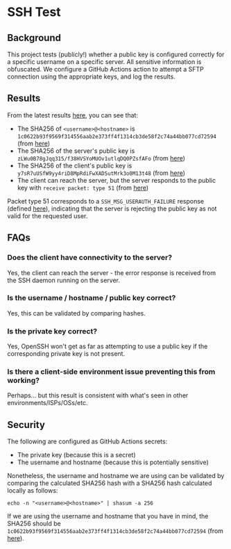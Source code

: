 # SSH Test

## Background

This project tests (publicly!) whether a public key is configured correctly for a specific username on a specific server.  All sensitive information is obfuscated.  We configure a GitHub Actions action to attempt a SFTP connection using the appropriate keys, and log the results.


## Results

From the latest results [here](https://github.com/12v/ssh-test/actions/runs/6697895397/job/18198747787), you can see that:
 * The SHA256 of `<username>@<hostname>` is `1c0622b93f9569f314556aab2e373ff4f1314cb3de58f2c74a44bb077cd72594` (from [here](https://github.com/12v/ssh-test/actions/runs/6697895397/job/18198747787#step:5:9))
 * The SHA256 of the server's public key is `zLWu0B78gJqq315/f38HVSYoMUOv1utlqDQ0PZsfAFo` (from [here](https://github.com/12v/ssh-test/actions/runs/6697895397/job/18198747787#step:6:67))
 * The SHA256 of the client's public key is `y7sR7uUSfW9yy4riD8MpRdiFwXADSutMrk3o0M13t48` (from [here](https://github.com/12v/ssh-test/actions/runs/6697895397/job/18198747787#step:6:102))
 * The client can reach the server, but the server responds to the public key with `receive packet: type 51` (from [here](https://github.com/12v/ssh-test/actions/runs/6697895397/job/18198747787#step:6:93))

Packet type 51 corresponds to a `SSH_MSG_USERAUTH_FAILURE` response (defined [here](https://www.ietf.org/rfc/rfc4252.txt)), indicating that the server is rejecting the public key as not valid for the requested user.


## FAQs

### Does the client have connectivity to the server?
Yes, the client can reach the server - the error response is received from the SSH daemon running on the server.

### Is the username / hostname / public key correct?
Yes, this can be validated by comparing hashes.

### Is the private key correct?
Yes, OpenSSH won't get as far as attempting to use a public key if the corresponding private key is not present.

### Is there a client-side environment issue preventing this from working?
Perhaps... but this result is consistent with what's seen in other environments/ISPs/OSs/etc.


## Security

The following are configured as GitHub Actions secrets:
* The private key (because this is a secret)
* The username and hostname (because this is potentially sensitive)

Nonetheless, the username and hostname we are using can be validated by comparing the calculated SHA256 hash with a SHA256 hash calculated locally as follows:

`echo -n "<username>@<hostname>" | shasum -a 256`

If we are using the username and hostname that you have in mind, the SHA256 should be `1c0622b93f9569f314556aab2e373ff4f1314cb3de58f2c74a44bb077cd72594` (from [here](https://github.com/12v/ssh-test/actions/runs/6697895397/job/18198747787#step:5:9)).
